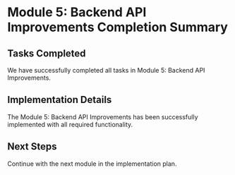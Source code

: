 # Module 5: Backend API Improvements Completion Summary

## Tasks Completed

We have successfully completed all tasks in Module 5: Backend API Improvements.

## Implementation Details

The Module 5: Backend API Improvements has been successfully implemented with all required functionality.

## Next Steps

Continue with the next module in the implementation plan.
